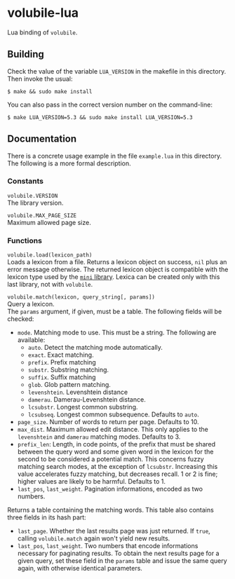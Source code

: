 # volubile-lua

Lua binding of `volubile`.

## Building

Check the value of the variable `LUA_VERSION` in the makefile in this directory.
Then invoke the usual:

    $ make && sudo make install

You can also pass in the correct version number on the command-line:

    $ make LUA_VERSION=5.3 && sudo make install LUA_VERSION=5.3


## Documentation

There is a concrete usage example in the file `example.lua` in this directory.
The following is a more formal description.

### Constants

`volubile.VERSION`  
The library version.

`volubile.MAX_PAGE_SIZE`  
Maximum allowed page size.

### Functions

`volubile.load(lexicon_path)`  
Loads a lexicon from a file. Returns a lexicon object on success, `nil` plus an
error message otherwise. The returned lexicon object is compatible with the
lexicon type used by the [`mini`
library](https://github.com/michaelnmmeyer/mini/tree/master/lua). Lexica can be
created only with this last library, not with `volubile`.

`volubile.match(lexicon, query_string[, params])`  
Query a lexicon.  
The `params` argument, if given, must be a table. The following fields will be
checked:
* `mode`. Matching mode to use. This must be a string. The following are
  available:
   * `auto`. Detect the matching mode automatically.
   * `exact`. Exact matching.
   * `prefix`. Prefix matching
   * `substr`. Substring matching.
   * `suffix`. Suffix matching
   * `glob`. Glob pattern matching.
   * `levenshtein`. Levenshtein distance
   * `damerau`. Damerau-Levenshtein distance.
   * `lcsubstr`. Longest common substring.
   * `lcsubseq`. Longest common subsequence.
  Defaults to `auto`.
* `page_size`. Number of words to return per page. Defaults to 10.
* `max_dist`. Maximum allowed edit distance. This only applies to the
  `levenshtein` and `damerau` matching modes. Defaults to 3.
* `prefix_len`: Length, in code points, of the prefix that must be shared
  between the query word and some given word in the lexicon for the second to be
  considered a potential match. This concerns fuzzy matching search modes, at
  the exception of `lcsubstr`. Increasing this value accelerates fuzzy
  matching, but decreases recall. 1 or 2 is fine; higher values are likely to be
  harmful. Defaults to 1.
* `last_pos`, `last_weight`. Pagination informations, encoded as two numbers.

Returns a table containing the matching words. This table also contains three
fields in its hash part:
* `last_page`. Whether the last results page was just returned. If `true`,
   calling `volubile.match` again won't yield new results.
* `last_pos`, `last_weight`. Two numbers that encode informations necessary for
  paginating results. To obtain the next results page for a given query, set
  these field in the `params` table and issue the same query again, with
  otherwise identical parameters.
